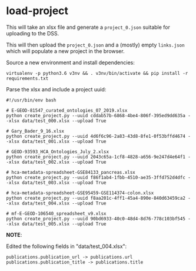 # load-project

This will take an xlsx file and generate a `project_0.json` suitable for uploading to the DSS.

This will then upload the `project_0.json` and a (mostly) empty `links.json` which will populate a new project in 
the browser.

Source a new environment and install dependencies:

    virtualenv -p python3.6 v3nv && . v3nv/bin/activate && pip install -r requirements.txt

Parse the xlsx and include a project uuid:

    #!/usr/bin/env bash

    # E-GEOD-81547_curated_ontologies_07_2019.xlsx
    python create_project.py --uuid cddab57b-6868-4be4-806f-395ed9dd635a --xlsx data/test_000.xlsx --upload True
    
    # Gary_Bader_9_16.xlsx
    python create_project.py --uuid 4d6f6c96-2a83-43d8-8fe1-0f53bffd4674 --xlsx data/test_001.xlsx --upload True
    
    # GEOD-93593_HCA_Ontologies_July_2.xlsx
    python create_project.py --uuid 2043c65a-1cf8-4828-a656-9e247d4e64f1 --xlsx data/test_002.xlsx --upload True
    
    # hca-metadata-spreadsheet-GSE84133_pancreas.xlsx
    python create_project.py --uuid f86f1ab4-1fbb-4510-ae35-3ffd752d4dfc --xlsx data/test_003.xlsx --upload True
    
    # hca-metadata-spreadsheet-GSE95459-GSE114374-colon.xlsx
    python create_project.py --uuid f8aa201c-4ff1-45a4-890e-840d63459ca2 --xlsx data/test_004.xlsx --upload True
    
    # mf-E-GEOD-106540_spreadsheet_v9.xlsx
    python create_project.py --uuid 90bd6933-40c0-48d4-8d76-778c103bf545 --xlsx data/test_005.xlsx --upload True


**NOTE**:

Edited the following fields in "data/test_004.xlsx":

    publications.publication_url -> publications.url
    publications.publication_title -> publications.title
